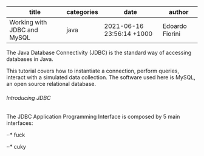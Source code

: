 title | categories | date | author
--- | --- | --- | ---
Working with JDBC and MySQL | java | 2021-06-16 23:56:14 +1000 | Edoardo Fiorini  

The Java Database Connectivity (JDBC) is the standard way of accessing databases in Java. 

This tutorial covers how to instantiate a connection, perform queries, interact with a simulated data collection. The software used here is MySQL, an open source relational database.

###### Introducing JDBC

The JDBC Application Programming Interface is composed by 5 main interfaces:

⋅⋅* fuck

⋅⋅* cuky
